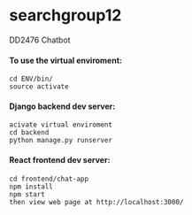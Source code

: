 # searchgroup12
DD2476 Chatbot

#### To use the virtual enviroment:
    cd ENV/bin/
    source activate
  
#### Django backend dev server:
    acivate virtual enviroment
    cd backend
    python manage.py runserver


#### React frontend dev server:
    cd frontend/chat-app
    npm install
    npm start
    then view web page at http://localhost:3000/

